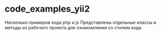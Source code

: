 # code_examples_yii2
Несколько примеров кода php и js
Представлены отдельные классы и методы из рабочего проекта для ознакомления со стилем кода.

